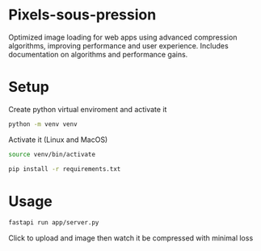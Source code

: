 # Pixels-sous-pression
Optimized image loading for web apps using advanced compression algorithms, improving performance and user experience. Includes documentation on algorithms and performance gains.

# Setup
Create python virtual enviroment and activate it

```bash
python -m venv venv
```
Activate it (Linux and MacOS)

```bash
source venv/bin/activate
```

```bash
pip install -r requirements.txt
```

# Usage
```bash
fastapi run app/server.py
```

Click to upload and image then watch it be compressed with minimal loss
